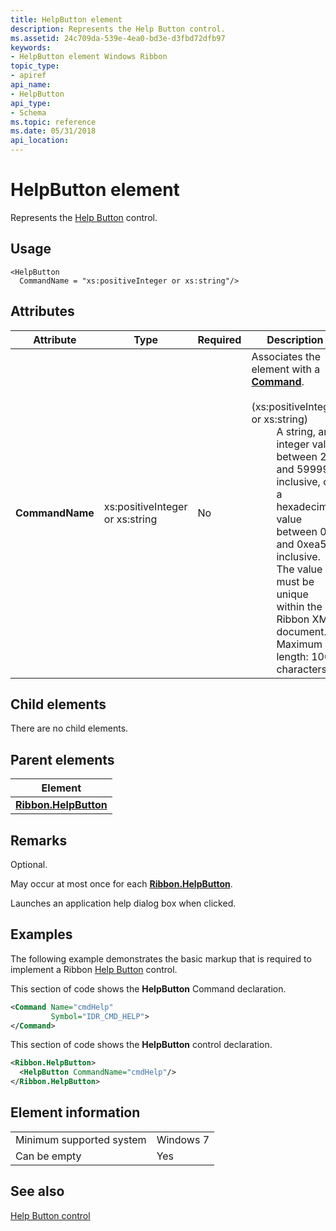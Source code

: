 ```yaml
---
title: HelpButton element
description: Represents the Help Button control.
ms.assetid: 24c709da-539e-4ea0-bd3e-d3fbd72dfb97
keywords:
- HelpButton element Windows Ribbon
topic_type:
- apiref
api_name:
- HelpButton
api_type:
- Schema
ms.topic: reference
ms.date: 05/31/2018
api_location: 
---
```


# HelpButton element

Represents the [Help Button](windowsribbon-controls-helpbutton.md) control.

## Usage

``` syntax
<HelpButton
  CommandName = "xs:positiveInteger or xs:string"/>
```

## Attributes



<table>
<colgroup>
<col style="width: 25%" />
<col style="width: 25%" />
<col style="width: 25%" />
<col style="width: 25%" />
</colgroup>
<thead>
<tr class="header">
<th>Attribute</th>
<th>Type</th>
<th>Required</th>
<th>Description</th>
</tr>
</thead>
<tbody>
<tr class="odd">
<td><strong>CommandName</strong><br/></td>
<td>xs:positiveInteger or xs:string<br/></td>
<td>No<br/></td>
<td>Associates the element with a <a href="windowsribbon-element-command.md"><strong>Command</strong></a>.<br/> <br/>
<dt><span></span><span></span><strong></strong> (xs:positiveInteger or xs:string)<br/> </dt> <dd> A string, an integer value between 2 and 59999, inclusive, or a hexadecimal value between 0x2 and 0xea5f, inclusive. <br/> The value must be unique within the Ribbon XML document. <br/> Maximum length: 100 characters. <br/> </dd> </dl></td>
</tr>
</tbody>
</table>



## Child elements

There are no child elements.

## Parent elements



| Element                                                                         |
|---------------------------------------------------------------------------------|
| [**Ribbon.HelpButton**](windowsribbon-element-ribbon-helpbutton.md)<br/> |



## Remarks

Optional.

May occur at most once for each [**Ribbon.HelpButton**](windowsribbon-element-ribbon-helpbutton.md).

Launches an application help dialog box when clicked.

## Examples

The following example demonstrates the basic markup that is required to implement a Ribbon [Help Button](windowsribbon-controls-helpbutton.md) control.

This section of code shows the **HelpButton** Command declaration.


```XML
<Command Name="cmdHelp"
         Symbol="IDR_CMD_HELP">      
</Command>
```



This section of code shows the **HelpButton** control declaration.


```XML
<Ribbon.HelpButton>
  <HelpButton CommandName="cmdHelp"/>
</Ribbon.HelpButton>
```



## Element information



|                                     |           |
|-------------------------------------|-----------|
| Minimum supported system<br/> | Windows 7 |
| Can be empty                        | Yes       |



## See also

<dl> <dt>

[Help Button control](windowsribbon-controls-helpbutton.md)
</dt> </dl>

 

 





